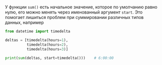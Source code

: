 У функции `sum()` есть начальное значение, которое по умолчанию равно нулю, его можно менять через именованный аргумент `start`. Это помогает лишиться проблем при суммировании различных типов данных, например
```python
from datetime import timedelta

deltas = [timedelta(hours=1),
          timedelta(hours=2),
          timedelta(hours=3)]

print(sum(deltas, start=timedelta()))    # 6:00:00
```
